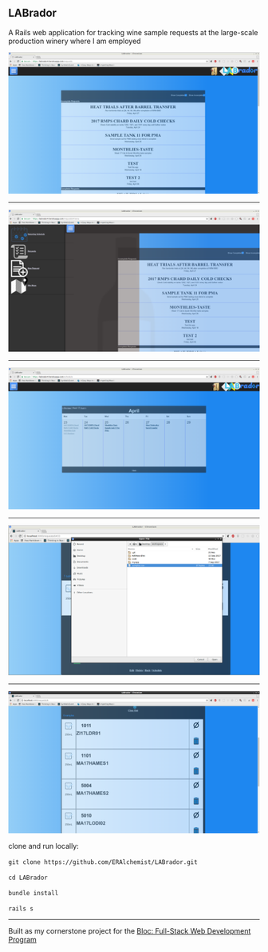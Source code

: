 ## LABrador

A Rails web application for tracking wine sample requests at the large-scale production winery where I am employed

<img src="./app/assets/images/RequestList.png"/>
	<hr>
<img src="./app/assets/images/side_nav.png" />
	<hr>
<img src="./app/assets/images/schedule_view.png" />
	<hr>
<img src="./app/assets/images/import.png" />
		<hr>
<img src="./app/assets/images/import_success.png" />


clone and run locally:

`git clone https://github.com/ERAlchemist/LABrador.git`

`cd LABrador`

`bundle install`

`rails s`

<hr>

Built as my cornerstone project for the [Bloc: Full-Stack Web Development Program](http://Bloc.io) 
